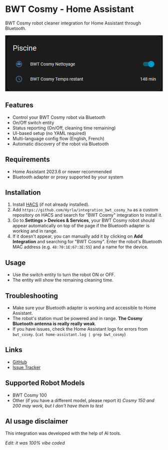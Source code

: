 # BWT Cosmy - Home Assistant
BWT Cosmy robot cleaner integration for Home Assistant through Bluetooth.

![Home Assistant Cosmy integration](image.png)

## Features
- Control your BWT Cosmy robot via Bluetooth
- On/Off switch entity
- Status reporting (On/Off, cleaning time remaining)
- UI-based setup (no YAML required)
- Multi-language config flow (English, French)
- Automatic discovery of the robot via Bluetooth

## Requirements
- Home Assistant 2023.6 or newer recommended
- Bluetooth adapter or proxy supported by your system

## Installation
1. Install [HACS](https://www.hacs.xyz/docs/use/download/download/) (if not already installed).
2. Add `https://github.com/Hyrla/integration_bwt_cosmy_ha` as a custom repository on HACS and search for "BWT Cosmy" integration to install it.
3. Go to **Settings > Devices & Services**, your BWT Cosmy robot should appear automatically on top of the page if the Bluetooth adapter is working and in range.
4. If it doesn't appear, you can manually add it by clicking on **Add Integration** and searching for "BWT Cosmy". Enter the robot's Bluetooth MAC address (e.g. `48:70:1E:67:3E:55`) and a name for the device.

## Usage
- Use the switch entity to turn the robot ON or OFF.
- The entity will show the remaining cleaning time.

## Troubleshooting
- Make sure your Bluetooth adapter is working and accessible to Home Assistant.
- The robot's station must be powered and in range. **The Cosmy Bluetooth antenna is really really weak**.
- If you have issues, check the Home Assistant logs for errors from `bwt_cosmy`. (``cat home-assistant.log | grep bwt_cosmy``)

## Links
- [GitHub](https://github.com/Hyrla/integration_bwt_cosmy_ha)
- [Issue Tracker](https://github.com/Hyrla/integration_bwt_cosmy_ha/issues)

## Supported Robot Models
- BWT Cosmy 100
- Other (if you have a different model, please report it) *Cosmy 150 and 200 may work, but I don't have them to test*

## AI usage disclaimer
This integration was developed with the help of AI tools.

*Edit: it was 100% vibe coded*